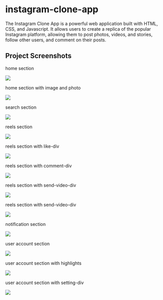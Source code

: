 # instagram-clone-app
 The Instagram Clone App is a powerful web application built with HTML, CSS, and Javascript. It allows users to create a replica of the popular Instagram platform, allowing them to post photos, videos, and stories, follow other users, and comment on their posts. 
<br>

<h2>Project Screenshots</h2>
<p>home section</p>
<img src="https://github.com/BHOLU-SINGH/generate-qr-code/blob/master/1. home section.png" />

<p>home section with  image and photo</p>
<img src="https://github.com/BHOLU-SINGH/generate-qr-code/blob/master/2. home section with  image and photo.png" />

<p>search section</p>
<img src="https://github.com/BHOLU-SINGH/generate-qr-code/blob/master/3. search section.png" />

<p>reels section</p>
<img src="https://github.com/BHOLU-SINGH/generate-qr-code/blob/master/4. reels section.png" />

<p>reels section with like-div</p>
<img src="https://github.com/BHOLU-SINGH/generate-qr-code/blob/master/5. reels section with like-div.png" />

<p>reels section with comment-div</p>
<img src="https://github.com/BHOLU-SINGH/generate-qr-code/blob/master/6. reels section with comment-div.png" />

<p>reels section with send-video-div</p>
<img src="https://github.com/BHOLU-SINGH/generate-qr-code/blob/master/7. reels section with send-video-div.png" />

<p>reels section with send-video-div</p>
<img src="https://github.com/BHOLU-SINGH/generate-qr-code/blob/master/8. reels section with send-video-div.png" />

<p>notification section</p>
<img src="https://github.com/BHOLU-SINGH/generate-qr-code/blob/master/9. notification section.png" />

<p>user account section</p>
<img src="https://github.com/BHOLU-SINGH/generate-qr-code/blob/master/10. user account section.png" />

<p>user account section with highlights</p>
<img src="https://github.com/BHOLU-SINGH/generate-qr-code/blob/master/11. user account section with highlights.png" />

<p>user account section with setting-div</p>
<img src="https://github.com/BHOLU-SINGH/generate-qr-code/blob/master/12. user account section with setting-div.png" />



